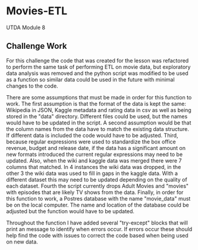 # Movies-ETL

UTDA Module 8

## Challenge Work

For this challenge the code that was created for the lesson was refactored to perform the same task of performing ETL on movie data, but exploratory data analysis was removed and the python script was modified to be used as a function so similar data could be used in the future with minimal changes to the code.

There are some assumptions that must be made in order for this function to work.  The first assumption is that the format of the data is kept the same: Wikipedia in JSON, Kaggle metadata and rating data in csv as well as being stored in the "data" directory.  Different files could be used, but the names would have to be updated in the script.  A second assumption would be that the column names from the data have to match the existing data structure.  If different data is included the code would have to be adjusted.  Third, because regular expressions were used to standardize the box office revenue, budget and release date, if the data has a significant amount on new formats introduced the current regular expressions may need to be updated.  Also, when the wiki and kaggle data was merged there were 7 columns that matched.  In 4 instances the wiki data was dropped, in the other 3 the wiki data was used to fill in gaps in the kaggle data.  With a different dataset this may need to be updated depending on the quality of each dataset.  Fourth the script currently drops Adult Movies and "movies" with episodes that are likely TV shows from the data.  Finally, in order for this function to work, a Postres database with the name "movie_data" must be on the local computer.  The name and location of the database could be adjusted but the function would have to be updated.

Throughout the function I have added several "try-except" blocks that will print an message to identify when errors occur.  If errors occur these should help find the code with issues to correct the code based when being used on new data.
